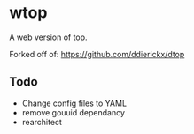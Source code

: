 wtop
====

A web version of top.

Forked off of: https://github.com/ddierickx/dtop


Todo
----
- Change config files to YAML
- remove gouuid dependancy
- rearchitect

